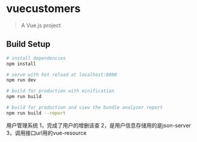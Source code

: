 # vuecustomers

> A Vue.js project

## Build Setup

``` bash
# install dependencies
npm install

# serve with hot reload at localhost:8080
npm run dev

# build for production with minification
npm run build

# build for production and view the bundle analyzer report
npm run build --report
```

用户管理系统
1，完成了用户的增删该查
2，是用户信息存储用的是json-server
3，调用接口url用的vue-resource
